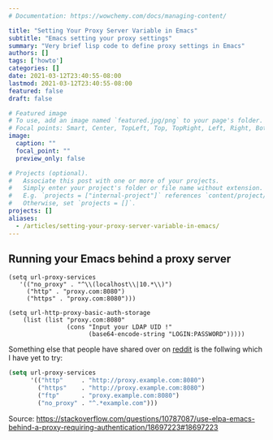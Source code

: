 ```yaml
---
# Documentation: https://wowchemy.com/docs/managing-content/

title: "Setting Your Proxy Server Variable in Emacs"
subtitle: "Emacs setting your proxy settings"
summary: "Very brief lisp code to define proxy settings in Emacs"
authors: []
tags: ['howto']
categories: []
date: 2021-03-12T23:40:55-08:00
lastmod: 2021-03-12T23:40:55-08:00
featured: false
draft: false

# Featured image
# To use, add an image named `featured.jpg/png` to your page's folder.
# Focal points: Smart, Center, TopLeft, Top, TopRight, Left, Right, BottomLeft, Bottom, BottomRight.
image:
  caption: ""
  focal_point: ""
  preview_only: false

# Projects (optional).
#   Associate this post with one or more of your projects.
#   Simply enter your project's folder or file name without extension.
#   E.g. `projects = ["internal-project"]` references `content/project/deep-learning/index.md`.
#   Otherwise, set `projects = []`.
projects: []
aliases:
  - /articles/setting-your-proxy-server-variable-in-emacs/
---
```


## Running your Emacs behind a proxy server

```
(setq url-proxy-services
   '(("no_proxy" . "^\\(localhost\\|10.*\\)")
     ("http" . "proxy.com:8080")
     ("https" . "proxy.com:8080")))

(setq url-http-proxy-basic-auth-storage
    (list (list "proxy.com:8080"
                (cons "Input your LDAP UID !"
                      (base64-encode-string "LOGIN:PASSWORD")))))
```

Something else that people have shared over on [reddit](https://www.reddit.com/r/emacs/comments/3cfk3f/setting_proxy/) is the follwing which I have yet to try:

```lisp
(setq url-proxy-services
      '(("http"     . "http://proxy.example.com:8080")
        ("https"    . "http://proxy.example.com:8080")
	    ("ftp"      . "proxy.example.com:8080")
	    ("no_proxy" . "^.*example.com")))
```

Source: https://stackoverflow.com/questions/10787087/use-elpa-emacs-behind-a-proxy-requiring-authentication/18697223#18697223
